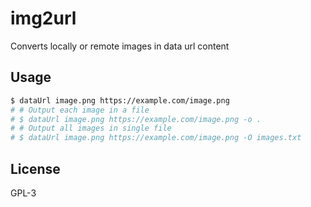 # img2url

Converts locally or remote images in data url content

## Usage
```bash
$ dataUrl image.png https://example.com/image.png
# # Output each image in a file
# $ dataUrl image.png https://example.com/image.png -o .
# # Output all images in single file
# $ dataUrl image.png https://example.com/image.png -O images.txt
```

## License
GPL-3
